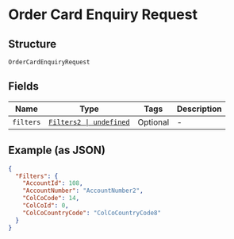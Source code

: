 
# Order Card Enquiry Request

## Structure

`OrderCardEnquiryRequest`

## Fields

| Name | Type | Tags | Description |
|  --- | --- | --- | --- |
| `filters` | [`Filters2 \| undefined`](../../doc/models/filters-2.md) | Optional | - |

## Example (as JSON)

```json
{
  "Filters": {
    "AccountId": 108,
    "AccountNumber": "AccountNumber2",
    "ColCoCode": 14,
    "ColCoId": 0,
    "ColCoCountryCode": "ColCoCountryCode8"
  }
}
```

